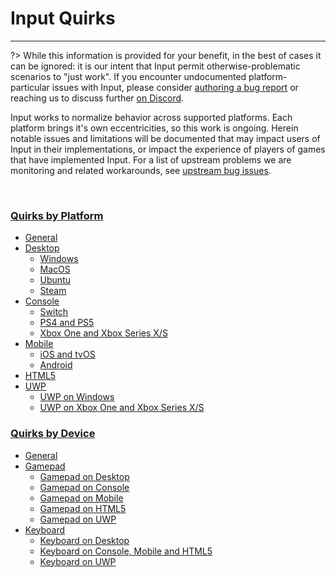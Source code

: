 # Input Quirks

---

?> While this information is provided for your benefit, in the best of cases it can be ignored: it is our intent that Input permit otherwise-problematic scenarios to "just work". If you encounter undocumented platform-particular issues with Input, please consider [authoring a bug report](https://github.com/JujuAdams/Input/issues) or reaching us to discuss further [on Discord](https://discord.gg/8krYCqr).

Input works to normalize behavior across supported platforms. Each platform brings it's own eccentricities, so this work is ongoing. Herein notable issues and limitations will be documented that may impact users of Input in their implementations, or impact the experience of players of games that have implemented Input. For a list of upstream problems we are monitoring and related workarounds, see [upstream bug issues](https://github.com/JujuAdams/Input/issues?q=is%3Aissue+label%3A%22upstream+bug+%F0%9F%92%A7%22+).

&nbsp;

### [Quirks by Platform](Platform-Quirks)
- [General](Platform-Quirks?id=general)
- [Desktop](Platform-Quirks?id=desktop)
   - [Windows](Platform-Quirks?id=windows)
   - [MacOS](Platform-Quirks?id=macos)
   - [Ubuntu](Platform-Quirks?id=ubuntu)
   - [Steam](Platform-Quirks?id=steam)
- [Console](Platform-Quirks?id=console)
   - [Switch](Platform-Quirks?id=switch)
   - [PS4 and PS5](Platform-Quirks?id=ps4-and-ps5)
   - [Xbox One and Xbox Series X/S](Platform-Quirks?id=xbox-one-and-xbox-series-xs)
- [Mobile](Platform-Quirks?id=mobile)
   - [iOS and tvOS](Platform-Quirks?id=ios-and-tvos)
   - [Android](Platform-Quirks?id=android)
- [HTML5](Platform-Quirks?id=html5)
- [UWP](Platform-Quirks?id=uwp)
   - [UWP on Windows](Platform-Quirks?id=uwp-on-xbox-one-and-xbox-series-xs)
   - [UWP on Xbox One and Xbox Series X/S](Platform-Quirks?id=uwp-on-xbox-one-and-xbox-series-xs)

### [Quirks by Device](Device-Quirks)
- [General](Device-Quirks?id=general)
- [Gamepad](Device-Quirks?id=gamepad)
   - [Gamepad on Desktop](Device-Quirks?id=gamepad-on-desktop)
   - [Gamepad on Console](Device-Quirks?id=gamepad-on-console)
   - [Gamepad on Mobile](Device-Quirks?id=gamepad-on-mobile)
   - [Gamepad on HTML5](Device-Quirks?id=gamepad-on-html5)
   - [Gamepad on UWP](Device-Quirks?id=gamepad-on-uwp)
- [Keyboard](Device-Quirks?id=keyboard)
   - [Keyboard on Desktop](Device-Quirks?id=keyboard-on-desktop)
   - [Keyboard on Console, Mobile and HTML5](Device-Quirks?id=keyboard-on-console-mobile-and-html5)
   - [Keyboard on UWP](Device-Quirks?id=keyboard-on-uwp)
